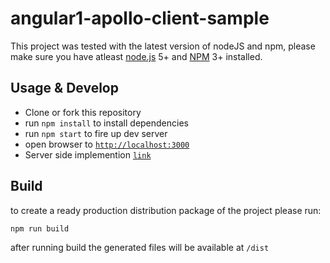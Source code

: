 # angular1-apollo-client-sample

This project was tested with the latest version of nodeJS and npm, please make sure you have atleast  [node.js](https://nodejs.org/) 5+ and [NPM](https://www.npmjs.com/) 3+ installed.

## Usage & Develop

- Clone or fork this repository
- run `npm install` to install dependencies
- run `npm start` to fire up dev server
- open browser to [`http://localhost:3000`](http://localhost:3000)
- Server side implemention [`link`](https://github.com/tomyitav/graphql-server-seed)

## Build

to create a ready production distribution package of the project please run:

```
npm run build
```

after running build the generated files will be available at `/dist`
